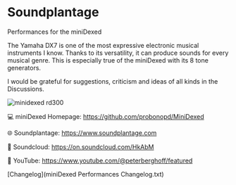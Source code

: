 # Soundplantage
Performances for the miniDexed 

The Yamaha DX7 is one of the most expressive electronic musical instruments I know. Thanks to its versatility, it can produce sounds for every musical genre. This is especially true of the miniDexed with its 8 tone generators.

I would be grateful for suggestions, criticism and ideas of all kinds in the Discussions.

![minidexed rd300](https://github.com/Banana71/Soundplantage/assets/104296205/6669503b-26a3-4526-898a-5ee0bba1ece7)


:computer: miniDexed Homepage: https://github.com/probonopd/MiniDexed

:globe_with_meridians: Soundplantage: https://www.soundplantage.com

:musical_note: Soundcloud: https://on.soundcloud.com/HkAbM

:movie_camera: YouTube: https://www.youtube.com/@peterberghoff/featured


[Changelog](miniDexed Performances  Changelog.txt)
